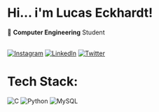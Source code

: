# Hi... i'm Lucas Eckhardt!
🔭 <b>Computer Engineering</b> Student<br><br>

[![Instagram](https://img.shields.io/badge/Instagram-%23E4405F.svg?logo=Instagram&logoColor=white)](https://instagram.com/lucasace_) [![LinkedIn](https://img.shields.io/badge/LinkedIn-%230077B5.svg?logo=linkedin&logoColor=white)](https://linkedin.com/in/lucas-eckhardt) [![Twitter](https://img.shields.io/badge/Twitter-%231DA1F2.svg?logo=Twitter&logoColor=white)](https://twitter.com/lucasace_) 

# Tech Stack:
![C](https://img.shields.io/badge/c-%2300599C.svg?style=for-the-badge&logo=c&logoColor=white) ![Python](https://img.shields.io/badge/python-3670A0?style=for-the-badge&logo=python&logoColor=ffdd54) ![MySQL](https://img.shields.io/badge/mysql-%2300f.svg?style=for-the-badge&logo=mysql&logoColor=white)
